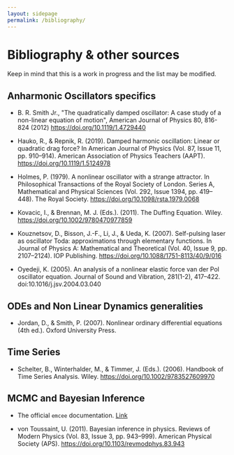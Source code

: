 ```yaml
---
layout: sidepage
permalink: /bibliography/
---
```


# Bibliography & other sources

Keep in mind that this is a work in progress and the list may be modified.

## Anharmonic Oscillators specifics

- B. R. Smith Jr., "The quadratically damped oscillator: A case study of a non-linear equation of motion", American Journal of Physics 80, 816-824 (2012) https://doi.org/10.1119/1.4729440

- Hauko, R., & Repnik, R. (2019). Damped harmonic oscillation: Linear or quadratic drag force? In American Journal of Physics (Vol. 87, Issue 11, pp. 910–914). American Association of Physics Teachers (AAPT). https://doi.org/10.1119/1.5124978 

- Holmes, P. (1979). A nonlinear oscillator with a strange attractor. In Philosophical Transactions of the Royal Society of London. Series A, Mathematical and Physical Sciences (Vol. 292, Issue 1394, pp. 419–448). The Royal Society. https://doi.org/10.1098/rsta.1979.0068 

- Kovacic, I., & Brennan, M. J. (Eds.). (2011). The Duffing Equation. Wiley. https://doi.org/10.1002/9780470977859

- Kouznetsov, D., Bisson, J.-F., Li, J., & Ueda, K. (2007). Self-pulsing laser as oscillator Toda: approximations through elementary functions. In Journal of Physics A: Mathematical and Theoretical (Vol. 40, Issue 9, pp. 2107–2124). IOP Publishing. https://doi.org/10.1088/1751-8113/40/9/016 

- Oyedeji, K. (2005). An analysis of a nonlinear elastic force van der Pol oscillator equation. Journal of Sound and Vibration, 281(1-2), 417–422. doi:10.1016/j.jsv.2004.03.040

## ODEs and Non Linear Dynamics generalities

- Jordan, D., & Smith, P. (2007). Nonlinear ordinary differential equations (4th ed.). Oxford University Press.

## Time Series

- Schelter, B., Winterhalder, M., & Timmer, J. (Eds.). (2006). Handbook of Time Series Analysis. Wiley. https://doi.org/10.1002/9783527609970 

## MCMC and Bayesian Inference

- The official `emcee` documentation. [Link](https://emcee.readthedocs.io/)

- von Toussaint, U. (2011). Bayesian inference in physics. Reviews of Modern Physics (Vol. 83, Issue 3, pp. 943–999). American Physical Society (APS). https://doi.org/10.1103/revmodphys.83.943
